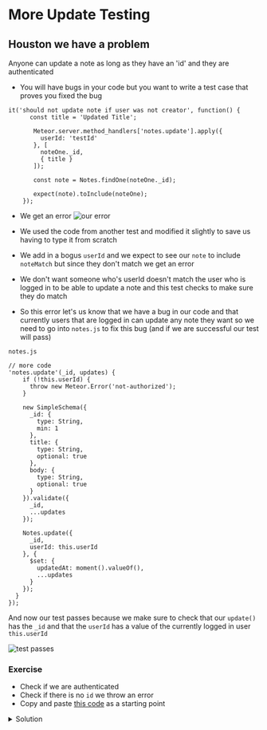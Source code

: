 # More Update Testing
## Houston we have a problem
Anyone can update a note as long as they have an 'id' and they are authenticated

* You will have bugs in your code but you want to write a test case that proves you fixed the bug

```
it('should not update note if user was not creator', function() {
      const title = 'Updated Title';

       Meteor.server.method_handlers['notes.update'].apply({
         userId: 'testId'
       }, [
         noteOne._id,
         { title }
       ]);

       const note = Notes.findOne(noteOne._id);

       expect(note).toInclude(noteOne);
    });
```

* We get an error
![our error](https://i.imgur.com/8KpkLd9.png)

* We used the code from another test and modified it slightly to save us having to type it from scratch
* We add in a bogus `userId` and we expect to see our `note` to include `noteMatch` but since they don't match we get an error
* We don't want someone who's userId doesn't match the user who is logged in to be able to update a note and this test checks to make sure they do match
* So this error let's us know that we have a bug in our code and that currently users that are logged in can update any note they want so we need to go into `notes.js` to fix this bug (and if we are successful our test will pass)

`notes.js`

```
// more code
'notes.update'(_id, updates) {
    if (!this.userId) {
      throw new Meteor.Error('not-authorized');
    }

    new SimpleSchema({
      _id: {
        type: String,
        min: 1
      },
      title: {
        type: String,
        optional: true
      },
      body: {
        type: String,
        optional: true
      }
    }).validate({
      _id,
      ...updates
    });

    Notes.update({
      _id,
      userId: this.userId
    }, {
      $set: {
        updatedAt: moment().valueOf(),
        ...updates
      }
    });
  }
});
```

And now our test passes because we make sure to check that our `update()` has the `_id` and that the `userId` has a value of the currently logged in user `this.userId`

![test passes](https://i.imgur.com/SuKfrZy.png)

### Exercise
* Check if we are authenticated
* Check if there is no `id` we throw an error
* Copy and paste [this code](https://i.imgur.com/URDfENE.png) as a starting point

<details>
  <summary>Solution</summary>
```
it('should not update note if unauthenticated', function() {
      expect(() => {
        Meteor.server.method_handlers['notes.update'].apply({}, [noteOne.userId]);
      }).toThrow();
    });

    it('should not update note if invalid _id', function() {
      expect(() => {
        Meteor.server.method_handlers['notes.update'].apply({ userId: noteOne.userId });
      }).toThrow();
    });

```

</details>
![All tests should be passing](https://i.imgur.com/vknGRot.png)

**note**
* `insert` has two tests
* `remove` has three tests
* `update` has five

You will find that `insert` is the easiest to test for where `update` will be the one you write the most tests for because it is the most complex
